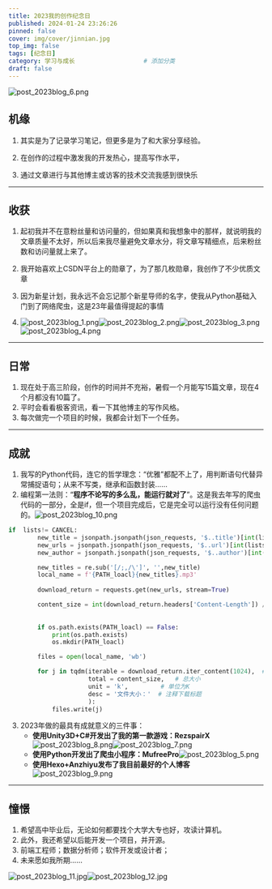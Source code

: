 ```yaml
---
title: 2023我的创作纪念日
published: 2024-01-24 23:26:26
pinned: false
cover: img/cover/jinnian.jpg
top_img: false
tags: [纪念日]
category: 学习与成长                   # 添加分类 
draft: false
---
```







![post_2023blog_6.png](https://s2.loli.net/2024/02/02/rRaBf7kX5psGCNt.png)

## 机缘



1. 其实是为了记录学习笔记，但更多是为了和大家分享经验。

2. 在创作的过程中激发我的开发热心，提高写作水平，

3. 通过文章进行与其他博主或访客的技术交流我感到很快乐

   


---

## 收获

1. 起初我并不在意粉丝量和访问量的，但如果真和我想象中的那样，就说明我的文章质量不太好，所以后来我尽量避免文章水分，将文章写精细点，后来粉丝数和访问量就上来了。

2. 我开始喜欢上CSDN平台上的勋章了，为了那几枚勋章，我创作了不少优质文章

3. 因为新星计划，我永远不会忘记那个新星导师的名字，使我从Python基础入门到了网络爬虫，这是23年最值得提起的事情

4. ![post_2023blog_1.png](https://s2.loli.net/2024/02/02/5ouzAHXbly2k76F.png)![post_2023blog_2.png](https://s2.loli.net/2024/02/02/9Imj7oEdhVrNbxn.png)![post_2023blog_3.png](https://s2.loli.net/2024/02/02/Jbmt2fyAKxMiRUq.png)![post_2023blog_4.png](https://s2.loli.net/2024/02/02/i7Gx1umTpDVgldA.png)

   

---

## 日常

1. 现在处于高三阶段，创作的时间并不充裕，暑假一个月能写15篇文章，现在4个月都没有10篇了。
2. 平时会看看极客资讯，看一下其他博主的写作风格。
3. 每次做完一个项目的时候，我都会计划下一个任务。

---

## 成就


1. 我写的Python代码，连它的哲学理念：“优雅”都配不上了，用判断语句代替异常捕捉语句；从来不写类，继承和函数封装……
2. 编程第一法则：“**程序不论写的多么乱，能运行就对了**”。这是我去年写的爬虫代码的一部分，全是if，但一个项目完成后，它是完全可以运行没有任何问题的。![post_2023blog_10.png](https://s2.loli.net/2024/02/02/yT8YmPMGFUjCfEO.png)
```python
if  lists!= CANCEL:    
        new_title = jsonpath.jsonpath(json_requests, '$..title')[int(lists) - 1]
        new_urls = jsonpath.jsonpath(json_requests, '$..url')[int(lists) - 1]
        new_author = jsonpath.jsonpath(json_requests, '$..author')[int(lists) - 1]

        new_titles = re.sub('[/;,/\']', '',new_title)
        local_name = f'{PATH_loacl}{new_titles}.mp3'
      
        download_return = requests.get(new_urls, stream=True)

        content_size = int(download_return.headers['Content-Length']) / 1024      # 获取文件的字节大小
        
        
        if os.path.exists(PATH_loacl) == False:
            print(os.path.exists)
            os.mkdir(PATH_loacl)

        files = open(local_name, 'wb')

        for j in tqdm(iterable = download_return.iter_content(1024),  # 分段下载
                      total = content_size,   # 总大小
                      unit = 'k',         # 单位为K
                      desc = '文件大小：'  # 注释下载标题
                      ):
            files.write(j)
```

3. 2023年做的最具有成就意义的三件事：
   - **使用Unity3D+C#开发出了我的第一款游戏：RezspairX**
    ![post_2023blog_8.png](https://s2.loli.net/2024/02/02/TOqARJPuDUHhk61.png)![post_2023blog_7.png](https://s2.loli.net/2024/02/02/voemblJSCjT2RX3.png)
   - **使用Python开发出了爬虫小程序：MufreePro**![post_2023blog_5.png](https://s2.loli.net/2024/02/02/PDlKdOTue6jrzvw.png)
   - **使用Hexo+Anzhiyu发布了我目前最好的个人博客**![post_2023blog_9.png](https://s2.loli.net/2024/02/02/Scn3NCRo9lxuki6.png)

---

## 憧憬

1. 希望高中毕业后，无论如何都要找个大学大专也好，攻读计算机。
2. 此外，我还希望以后能开发一个项目，并开源。
3. 前端工程师；数据分析师；软件开发或设计者；
4. 未来愿如我所期……

![post_2023blog_11.jpg](https://s2.loli.net/2024/02/02/rRBQMNaw7WvcJx5.jpg)![post_2023blog_12.jpg](https://s2.loli.net/2024/02/02/C5NA1suTS8R3Ybt.jpg)
